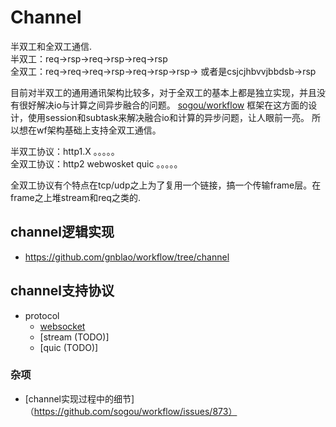 # Channel

半双工和全双工通信.  
半双工：req->rsp->req->rsp->req->rsp  
全双工：req->req->req->rsp->req->rsp->rsp-> 或者是csjcjhbvvjbbdsb->rsp

目前对半双工的通用通讯架构比较多，对于全双工的基本上都是独立实现，并且没有很好解决io与计算之间异步融合的问题。
[sogou/workflow](https://github.com/sogou/workflow) 框架在这方面的设计，使用session和subtask来解决融合io和计算的异步问题，让人眼前一亮。
所以想在wf架构基础上支持全双工通信。

半双工协议：http1.X 。。。。。  
全双工协议：http2 webwosket quic 。。。。。  

全双工协议有个特点在tcp/udp之上为了复用一个链接，搞一个传输frame层。在frame之上堆stream和req之类的.  

## channel逻辑实现
* https://github.com/gnblao/workflow/tree/channel


## channel支持协议
* protocol
    * [websocket](about-websocket.md)
    * [stream (TODO)]
    * [quic (TODO)]

### 杂项
* [channel实现过程中的细节]（https://github.com/sogou/workflow/issues/873）
